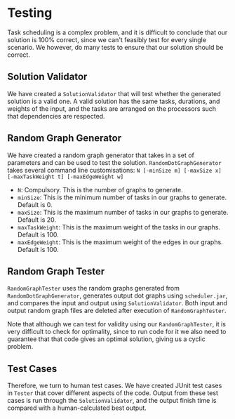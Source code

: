 # Testing
Task scheduling is a complex problem, and it is difficult to conclude that our solution 
is 100% correct, since we can't feasibly test for every single scenario. We however, do 
many tests to ensure that our solution should be correct.

## Solution Validator
We have created a `SolutionValidator` that will test whether the generated solution is 
a valid one. A valid solution has the same tasks, durations, and weights of the input,
and the tasks are arranged on the processors such that dependencies are respected.

## Random Graph Generator
We have created a random graph generator that takes in a set of parameters and can be 
used to test the solution. `RandomDotGraphGenerator` takes several command line 
customisations: `N [-minSize m] [-maxSize x] [-maxTaskWeight t] [-maxEdgeWeight w]`
* `N`: Compulsory. This is the number of graphs to generate.
* `minSize`: This is the minimum number of tasks in our graphs to generate. Default is 0.
* `maxSize`: This is the maximum number of tasks in our graphs to generate. Default is 20.
* `maxTaskWeight`: This is the maximum weight of the tasks in our graphs. Default is 100.
* `maxEdgeWeight`: This is the maximum weight of the edges in our graphs. Default is 100.

## Random Graph Tester
`RandomGraphTester` uses the random graphs generated from `RandomDotGraphGenerator`, 
generates output dot graphs using `scheduler.jar`, and compares the input and output 
using `SolutionValidator`. Both input and output random graph files are deleted after 
execution of `RandomGraphTester`.

Note that although we can test for validity using our `RandomGraphTester`, it is very 
difficult to check for optimality, since to run code for it we also need to guarantee 
that that code gives an optimal solution, giving us a cyclic problem.

## Test Cases
Therefore, we turn to human test cases. We have created JUnit test cases in `Tester`
that cover different aspects of the code. Output from these test cases is run through 
the `SolutionValidator`, and the output finish time is compared with a 
human-calculated best output. 

